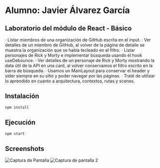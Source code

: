 # Alumno: Javier Álvarez García

## Laboratorio del módulo de React - Básico

· Listar miembros de una organización de GitHub escrita en el input.
· Ver detalles de un miembro de GitHub, al volver de la página de detalle se muestra la organización que se había tecleado en el filtro.
· Listar personajes de Rick y Morty e implementar búsqueda usando el hook useDebounce.
· Ver detalles de un personaje de Rick y Morty mostrando la data útil de la API en una card, al volver conservamos el filtro escrito en la barra de búsqueda.
· Usamos un MainLayout para conservar el header y sider siempre en su sitio y poder navegar por las páginas.
· Traté de utilizar lo aprendido en cuanto a arquitectura, contextos, rutas y scenes.


## Instalación

```bash
npm install
```

## Ejecución

```bash
npm start
```


## Screenshots

![Captura de Pantalla](/src/assets/image-1.png)
![Captura de pantalla 2](/src/assets/image-2.png)
